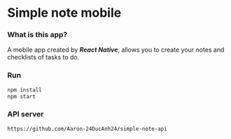 # Simple note mobile
### What is this app?
A mobile app created by ***React Native***, allows you to create your notes and checklists of tasks to do.
### Run 
```bash
npm install
npm start
```
### API server
```link
https://github.com/Aaron-24DucAnh24/simple-note-api
```
